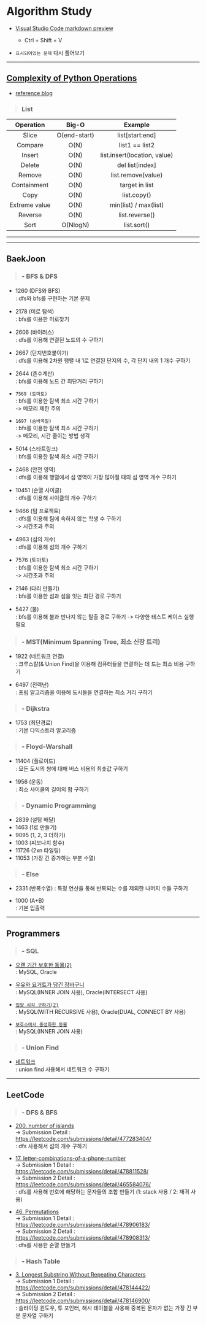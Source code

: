 # Algorithm Study

- [Visual Studio Code markdown preview](https://code.visualstudio.com/docs/languages/markdown)
    - Ctrl + Shift + V

- `표시되어있는 문제` 다시 풀어보기



- - -
## [Complexity of Python Operations](https://www.ics.uci.edu/~pattis/ICS-33/lectures/complexitypython.txt)
- [reference blog](https://wayhome25.github.io/python/2017/06/14/time-complexity/)

> ### List

Operation | Big-O | Example
  :---:   | :---: |  :---:
Slice | O(end-start) | list[start:end]
Compare | O(N) | list1 == list2
Insert | O(N) | list.insert(location, value)
Delete | O(N) | del list[index]
Remove | O(N) | list.remove(value)
Containment |	O(N) | target in list
Copy | O(N) | list.copy()
Extreme value | O(N) | min(list) / max(list)
Reverse | O(N) | list.reverse()
Sort | O(NlogN) | list.sort()  


- - -
- - -
## BaekJoon

> ### - BFS & DFS
- 1260 (DFS와 BFS)  
  : dfs와 bfs를 구현하는 기본 문제

- 2178 (미로 탐색)  
  : bfs를 이용한 미로찾기

- 2606 (바이러스)  
  : dfs를 이용해 연결된 노드의 수 구하기

- 2667 (단지번호붙이기)  
  : dfs를 이용해 2차원 행렬 내 1로 연결된 단지의 수, 각 단지 내의 1 개수 구하기

- 2644 (촌수계산)  
  : bfs를 이용해 노드 간 최단거리 구하기

- `7569 (토마토)`  
  : bfs를 이용한 탐색 최소 시간 구하기  
  -> 메모리 제한 주의

- `1697 (숨바꼭질)`  
  : bfs를 이용한 탐색 최소 시간 구하기  
  -> 메모리, 시간 줄이는 방법 생각

- 5014 (스타트링크)  
  : bfs를 이용한 탐색 최소 시간 구하기

- 2468 (안전 영역)  
  : dfs를 이용해 행렬에서 섬 영역이 가장 많아질 때의 섬 영역 개수 구하기

- 10451 (순열 사이클)  
  : dfs를 이용해 사이클의 개수 구하기

- 9466 (텀 프로젝트)  
  : dfs를 이용해 팀에 속하지 않는 학생 수 구하기  
  -> 시간초과 주의

- 4963 (섬의 개수)  
  : dfs를 이용해 섬의 개수 구하기

- 7576 (토마토)  
  : bfs를 이용한 탐색 최소 시간 구하기  
  -> 시간초과 주의

- 2146 (다리 만들기)  
  : bfs를 이용한 섬과 섬을 잇는 최단 경로 구하기

- 5427 (불)  
  : bfs를 이용해 불과 만나지 않는 탈출 경로 구하기
  -> 다양한 테스트 케이스 실행 필요


> ### - MST(Minimum Spanning Tree, 최소 신장 트리)
- 1922 (네트워크 연결)  
  : 크루스칼(& Union Find)을 이용해 컴퓨터들을 연결하는 데 드는 최소 비용 구하기

- 6497 (전력난)  
  : 프림 알고리즘을 이용해 도시들을 연결하는 최소 거리 구하기


> ### - Dijkstra
- 1753 (최단경로)  
  : 기본 다익스트라 알고리즘


> ### - Floyd-Warshall
- 11404 (플로이드)  
  : 모든 도시의 쌍에 대해 버스 비용의 최솟값 구하기

- 1956 (운동)  
  : 최소 사이클의 길이의 합 구하기


> ### - Dynamic Programming
- 2839 (설탕 배달)  
- 1463 (1로 만들기)  
- 9095 (1, 2, 3 더하기)  
- 1003 (피보나치 함수)  
- 11726 (2xn 타일링)  
- 11053 (가장 긴 증가하는 부분 수열)  


> ### - Else
- 2331 (반복수열)
  : 특정 연산을 통해 반복되는 수를 제외한 나머지 수들 구하기

- 1000 (A+B)  
  : 기본 입출력

- - -
## Programmers

> ### - SQL
- [오랜 기간 보호한 동물(2)](https://programmers.co.kr/learn/courses/30/lessons/59411)  
  : MySQL, Oracle

- [우유와 요거트가 담긴 장바구니](https://programmers.co.kr/learn/courses/30/lessons/62284)  
  : MySQL(INNER JOIN 사용), Oracle(INTERSECT 사용)

- [`입양 시각 구하기(2)`](https://programmers.co.kr/learn/courses/30/lessons/59413)  
  : MySQL(WITH RECURSIVE 사용), Oracle(DUAL, CONNECT BY 사용)

- [`보호소에서 중성화한 동물`](https://programmers.co.kr/learn/courses/30/lessons/59045)  
  : MySQL(INNER JOIN 사용)


> ### - Union Find
- [네트워크](https://programmers.co.kr/learn/courses/30/lessons/43162)  
  : union find 사용해서 네트워크 수 구하기



- - -
## LeetCode

> ### - DFS & BFS
- [200. number of islands](https://leetcode.com/problems/number-of-islands)  
  -> Submission Detail : https://leetcode.com/submissions/detail/477283404/  
  : dfs 사용해서 섬의 개수 구하기  

- [17. letter-combinations-of-a-phone-number](https://leetcode.com/problems/letter-combinations-of-a-phone-number)  
  -> Submission 1 Detail : https://leetcode.com/submissions/detail/478811528/  
  -> Submission 2 Detail : https://leetcode.com/submissions/detail/465584076/  
  : dfs를 사용해 번호에 해당하는 문자들의 조합 만들기 (1: stack 사용 / 2: 재귀 사용)

- [46. Permutations](https://leetcode.com/problems/permutations)  
  -> Submission 1 Detail : https://leetcode.com/submissions/detail/478906183/  
  -> Submission 2 Detail : https://leetcode.com/submissions/detail/478908313/  
  :  dfs를 사용한 순열 만들기


> ### - Hash Table
- [3. Longest Substring Without Repeating Characters](https://leetcode.com/problems/longest-substring-without-repeating-characters)  
  -> Submission 1 Detail : https://leetcode.com/submissions/detail/478144422/  
  -> Submission 2 Detail : https://leetcode.com/submissions/detail/478146900/  
  : 슬라이딩 윈도우, 투 포인터, 해시 테이블을 사용해 중복된 문자가 없는 가장 긴 부분 문자열 구하기  
